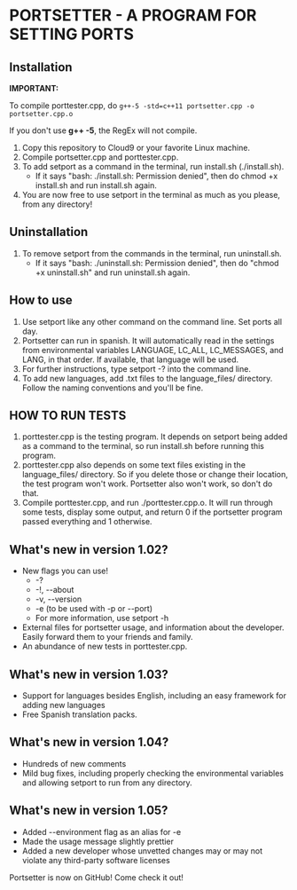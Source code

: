 # PORTSETTER - A PROGRAM FOR SETTING PORTS

## Installation

__IMPORTANT:__

To compile porttester.cpp, do `g++-5 -std=c++11 portsetter.cpp -o portsetter.cpp.o`

If you don't use __g++ -5__, the RegEx will not compile.

1. Copy this repository to Cloud9 or your favorite Linux machine.
2. Compile portsetter.cpp and porttester.cpp.
3. To add setport as a command in the terminal, run install.sh (./install.sh).
    * If it says "bash: ./install.sh: Permission denied", then do chmod +x install.sh and run install.sh again.
4. You are now free to use setport in the terminal as much as you please, from any directory!


## Uninstallation

1. To remove setport from the commands in the terminal, run uninstall.sh.
    * If it says "bash: ./uninstall.sh: Permission denied", then do "chmod +x uninstall.sh" and run uninstall.sh again.

## How to use
1. Use setport like any other command on the command line. Set ports all day.
2. Portsetter can run in spanish. It will automatically read in the settings from environmental variables LANGUAGE, 
  LC_ALL, LC_MESSAGES, and LANG, in that order. If available, that language will be used.
3. For further instructions, type setport -? into the command line.
4. To add new languages, add .txt files to the language_files/ directory. Follow the naming conventions and you'll be fine.


## HOW TO RUN TESTS
1. porttester.cpp is the testing program. It depends on setport being added as a command to the terminal, so run install.sh before running this program.
2. porttester.cpp also depends on some text files existing in the language_files/ directory. So if you delete those or change their location, the test program won't work. Portsetter also won't work, so don't do that.
3. Compile porttester.cpp, and run ./porttester.cpp.o. It will run through some tests, display some output, and return 0 if the portsetter program passed everything and 1 otherwise.


## What's new in version 1.02?
* New flags you can use!
    * -?
    * -!, --about
    * -v, --version
    * -e (to be used with -p or --port)
    * For more information, use setport -h
* External files for portsetter usage, and information about the developer. Easily forward them to your friends and family.
* An abundance of new tests in porttester.cpp.

## What's new in version 1.03?
* Support for languages besides English, including an easy framework for adding new languages
* Free Spanish translation packs.

## What's new in version 1.04?
* Hundreds of new comments
* Mild bug fixes, including properly checking the environmental variables and allowing setport to run from any directory.

## What's new in version 1.05?
* Added --environment flag as an alias for -e
* Made the usage message slightly prettier
* Added a new developer whose unvetted changes may or may not violate any third-party software licenses

Portsetter is now on GitHub! Come check it out!